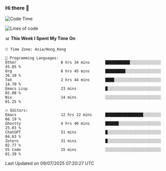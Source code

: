 ### Hi there 👋

<!--
**nicehiro/nicehiro** is a ✨ _special_ ✨ repository because its `README.md` (this file) appears on your GitHub profile.

Here are some ideas to get you started:

- 🔭 I’m currently working on ...
- 🌱 I’m currently learning ...
- 👯 I’m looking to collaborate on ...
- 🤔 I’m looking for help with ...
- 💬 Ask me about ...
- 📫 How to reach me: ...
- 😄 Pronouns: ...
- ⚡ Fun fact: ...
-->

<!--START_SECTION:waka-->
![Code Time](http://img.shields.io/badge/Code%20Time-787%20hrs%206%20mins-blue)

![Lines of code](https://img.shields.io/badge/From%20Hello%20World%20I%27ve%20Written-1.7%20million%20lines%20of%20code-blue)

📊 **This Week I Spent My Time On** 

```text
🕑︎ Time Zone: Asia/Hong_Kong

💬 Programming Languages: 
Other                    8 hrs 34 mins       ███████████░░░░░░░░░░░░░░   45.85 % 
Org                      6 hrs 45 mins       █████████░░░░░░░░░░░░░░░░   36.10 % 
TeX                      2 hrs 44 mins       ████░░░░░░░░░░░░░░░░░░░░░   14.70 % 
Emacs Lisp               23 mins             █░░░░░░░░░░░░░░░░░░░░░░░░   02.08 % 
Nix                      14 mins             ░░░░░░░░░░░░░░░░░░░░░░░░░   01.25 % 

🔥 Editors: 
Emacs                    12 hrs 22 mins      █████████████████░░░░░░░░   66.19 % 
Ghostty                  4 hrs 40 mins       ██████░░░░░░░░░░░░░░░░░░░   25.03 % 
ChatGPT                  51 mins             █░░░░░░░░░░░░░░░░░░░░░░░░   04.63 % 
Zotero                   31 mins             █░░░░░░░░░░░░░░░░░░░░░░░░   02.77 % 
VS Code                  15 mins             ░░░░░░░░░░░░░░░░░░░░░░░░░   01.39 % 
```


 Last Updated on 09/07/2025 07:20:27 UTC
<!--END_SECTION:waka-->
